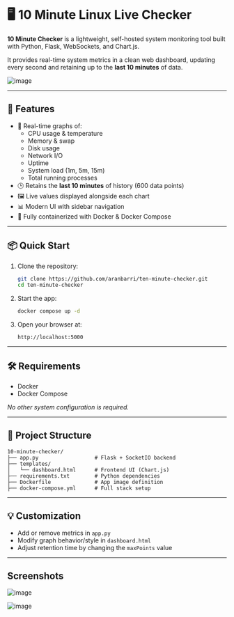 # 🖥️ 10 Minute Linux Live Checker

**10 Minute Checker** is a lightweight, self-hosted system monitoring tool built with Python, Flask, WebSockets, and Chart.js.  

It provides real-time system metrics in a clean web dashboard, updating every second and retaining up to the **last 10 minutes** of data.

![image](https://github.com/user-attachments/assets/1860ac0f-7c83-497c-8de7-46a8df2e08ea)


---

## 🚀 Features

- 🔄 Real-time graphs of:
  - CPU usage & temperature
  - Memory & swap
  - Disk usage
  - Network I/O
  - Uptime
  - System load (1m, 5m, 15m)
  - Total running processes
- 🕒 Retains the **last 10 minutes** of history (600 data points)
- 🖼️ Live values displayed alongside each chart
- 📊 Modern UI with sidebar navigation
- 🐳 Fully containerized with Docker & Docker Compose

---

## 📦 Quick Start

1. Clone the repository:
   ```bash
   git clone https://github.com/aranbarri/ten-minute-checker.git
   cd ten-minute-checker
   ```

2. Start the app:
   ```bash
   docker compose up -d 
   ```

3. Open your browser at:
   ```
   http://localhost:5000
   ```

---

## 🛠 Requirements

- Docker
- Docker Compose

_No other system configuration is required._

---

## 📁 Project Structure

```
10-minute-checker/
├── app.py                  # Flask + SocketIO backend
├── templates/
│   └── dashboard.html      # Frontend UI (Chart.js)
├── requirements.txt        # Python dependencies
├── Dockerfile              # App image definition
├── docker-compose.yml      # Full stack setup
```

---

## 💡 Customization

- Add or remove metrics in `app.py`
- Modify graph behavior/style in `dashboard.html`
- Adjust retention time by changing the `maxPoints` value

---

## Screenshots
![image](https://github.com/user-attachments/assets/940b0212-fe43-43b7-b471-6e5657d16593)

![image](https://github.com/user-attachments/assets/04c0428c-b2b3-42f3-b3ef-b2c62360ce64)

